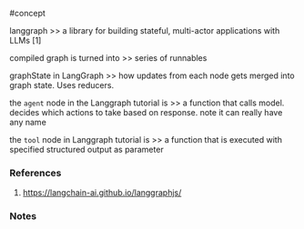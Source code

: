 #concept 

langgraph >> a library for building stateful, multi-actor applications with LLMs [1]<!--SR:!2024-10-03,11,274-->

compiled graph is turned into >> series of runnables<!--SR:!2024-10-05,13,270-->

graphState in LangGraph >> how updates from each node gets merged into graph state. Uses reducers.<!--SR:!2024-09-29,10,270-->

the `agent` node in the Langgraph tutorial is >>  a function that calls model. decides which actions to take based on response. note it can really have any name<!--SR:!2024-09-28,9,270-->

the `tool` node in Langgraph tutorial is >> a function that is executed with specified structured output as parameter<!--SR:!2024-09-30,11,270-->
### References
1. https://langchain-ai.github.io/langgraphjs/

### Notes

